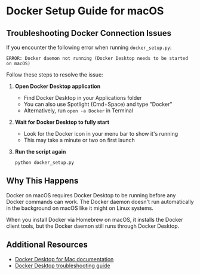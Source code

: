 # Docker Setup Guide for macOS

## Troubleshooting Docker Connection Issues

If you encounter the following error when running `docker_setup.py`:
```
ERROR: Docker daemon not running (Docker Desktop needs to be started on macOS)
```

Follow these steps to resolve the issue:

1. **Open Docker Desktop application**
   - Find Docker Desktop in your Applications folder
   - You can also use Spotlight (Cmd+Space) and type "Docker"
   - Alternatively, run `open -a Docker` in Terminal

2. **Wait for Docker Desktop to fully start**
   - Look for the Docker icon in your menu bar to show it's running
   - This may take a minute or two on first launch

3. **Run the script again**
   ```
   python docker_setup.py
   ```

## Why This Happens

Docker on macOS requires Docker Desktop to be running before any Docker commands can work. The Docker daemon doesn't run automatically in the background on macOS like it might on Linux systems.

When you install Docker via Homebrew on macOS, it installs the Docker client tools, but the Docker daemon still runs through Docker Desktop.

## Additional Resources

- [Docker Desktop for Mac documentation](https://docs.docker.com/desktop/mac/)
- [Docker Desktop troubleshooting guide](https://docs.docker.com/desktop/troubleshoot/overview/)
